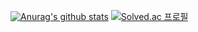 [![Anurag's github stats](https://github-readme-stats.vercel.app/api?username=seprogramd14)](https://github.com/anuraghazra/github-readme-stats)
[![Solved.ac 프로필](http://mazassumnida.wtf/api/generate_badge?boj=sepro)](https://solved.ac/profile/sepro)

<!--
**seprogramd14/seprogramd14** is a ✨ _special_ ✨ repository because its `README.md` (this file) appears on your GitHub profile.

Here are some ideas to get you started:

- 🔭 I’m currently working on ...
- 🌱 I’m currently learning ...
- 👯 I’m looking to collaborate on ...
- 🤔 I’m looking for help with ...
- 💬 Ask me about ...
- 📫 How to reach me: ...
- 😄 Pronouns: ...
- ⚡ Fun fact: ...
-->
